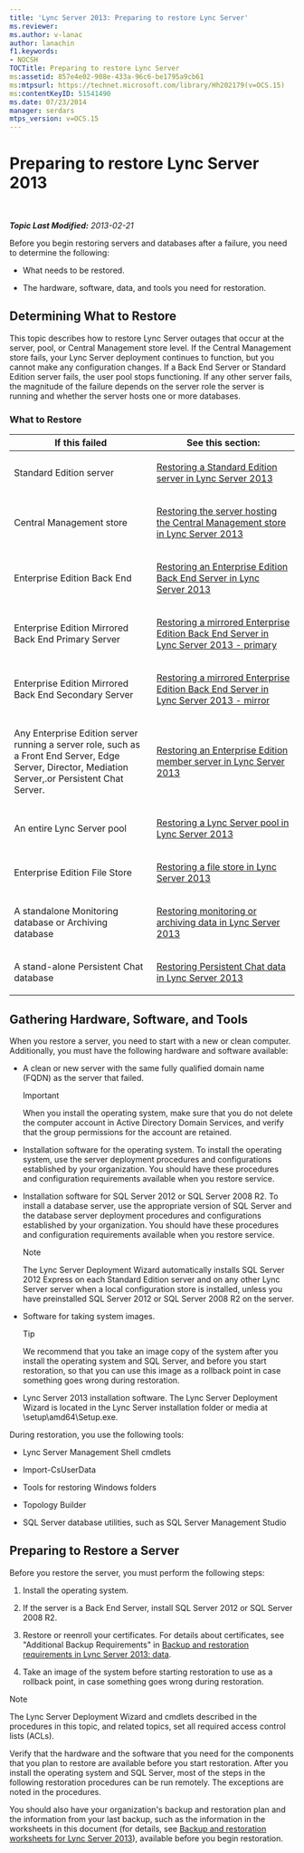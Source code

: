 ```yaml
---
title: 'Lync Server 2013: Preparing to restore Lync Server'
ms.reviewer: 
ms.author: v-lanac
author: lanachin
f1.keywords:
- NOCSH
TOCTitle: Preparing to restore Lync Server
ms:assetid: 857e4e02-908e-433a-96c6-be1795a9cb61
ms:mtpsurl: https://technet.microsoft.com/library/Hh202179(v=OCS.15)
ms:contentKeyID: 51541490
ms.date: 07/23/2014
manager: serdars
mtps_version: v=OCS.15
---
```


<div data-xmlns="http://www.w3.org/1999/xhtml">

<div class="topic" data-xmlns="http://www.w3.org/1999/xhtml" data-msxsl="urn:schemas-microsoft-com:xslt" data-cs="http://msdn.microsoft.com/">

<div data-asp="http://msdn2.microsoft.com/asp">

# Preparing to restore Lync Server 2013

</div>

<div id="mainSection">

<div id="mainBody">

<span> </span>

_**Topic Last Modified:** 2013-02-21_

Before you begin restoring servers and databases after a failure, you need to determine the following:

  - What needs to be restored.

  - The hardware, software, data, and tools you need for restoration.

<div>

## Determining What to Restore

This topic describes how to restore Lync Server outages that occur at the server, pool, or Central Management store level. If the Central Management store fails, your Lync Server deployment continues to function, but you cannot make any configuration changes. If a Back End Server or Standard Edition server fails, the user pool stops functioning. If any other server fails, the magnitude of the failure depends on the server role the server is running and whether the server hosts one or more databases.

### What to Restore

<table>
<colgroup>
<col style="width: 50%" />
<col style="width: 50%" />
</colgroup>
<thead>
<tr class="header">
<th>If this failed</th>
<th>See this section:</th>
</tr>
</thead>
<tbody>
<tr class="odd">
<td><p>Standard Edition server</p></td>
<td><p><a href="lync-server-2013-restoring-a-standard-edition-server.md">Restoring a Standard Edition server in Lync Server 2013</a></p></td>
</tr>
<tr class="even">
<td><p>Central Management store</p></td>
<td><p><a href="lync-server-2013-restoring-the-server-hosting-the-central-management-store.md">Restoring the server hosting the Central Management store in Lync Server 2013</a></p></td>
</tr>
<tr class="odd">
<td><p>Enterprise Edition Back End</p></td>
<td><p><a href="lync-server-2013-restoring-an-enterprise-edition-back-end-server.md">Restoring an Enterprise Edition Back End Server in Lync Server 2013</a></p></td>
</tr>
<tr class="even">
<td><p>Enterprise Edition Mirrored Back End Primary Server</p></td>
<td><p><a href="lync-server-2013-restoring-a-mirrored-enterprise-edition-back-end-server-primary.md">Restoring a mirrored Enterprise Edition Back End Server in Lync Server 2013 - primary</a></p></td>
</tr>
<tr class="odd">
<td><p>Enterprise Edition Mirrored Back End Secondary Server</p></td>
<td><p><a href="lync-server-2013-restoring-a-mirrored-enterprise-edition-back-end-server-mirror.md">Restoring a mirrored Enterprise Edition Back End Server in Lync Server 2013 - mirror</a></p></td>
</tr>
<tr class="even">
<td><p>Any Enterprise Edition server running a server role, such as a Front End Server, Edge Server, Director, Mediation Server,.or Persistent Chat Server.</p></td>
<td><p><a href="lync-server-2013-restoring-an-enterprise-edition-member-server.md">Restoring an Enterprise Edition member server in Lync Server 2013</a></p></td>
</tr>
<tr class="odd">
<td><p>An entire Lync Server pool</p></td>
<td><p><a href="lync-server-2013-restoring-a-lync-server-pool.md">Restoring a Lync Server pool in Lync Server 2013</a></p></td>
</tr>
<tr class="even">
<td><p>Enterprise Edition File Store</p></td>
<td><p><a href="lync-server-2013-restoring-a-file-store.md">Restoring a file store in Lync Server 2013</a></p></td>
</tr>
<tr class="odd">
<td><p>A standalone Monitoring database or Archiving database</p></td>
<td><p><a href="lync-server-2013-restoring-monitoring-or-archiving-data.md">Restoring monitoring or archiving data in Lync Server 2013</a></p></td>
</tr>
<tr class="even">
<td><p>A stand-alone Persistent Chat database</p></td>
<td><p><a href="lync-server-2013-restoring-persistent-chat-data.md">Restoring Persistent Chat data in Lync Server 2013</a></p></td>
</tr>
</tbody>
</table>


</div>

<div>

## Gathering Hardware, Software, and Tools

When you restore a server, you need to start with a new or clean computer. Additionally, you must have the following hardware and software available:

  - A clean or new server with the same fully qualified domain name (FQDN) as the server that failed.
    
    <div>
    

    > [!IMPORTANT]  
    > When you install the operating system, make sure that you do not delete the computer account in Active Directory Domain Services, and verify that the group permissions for the account are retained.

    
    </div>

  - Installation software for the operating system. To install the operating system, use the server deployment procedures and configurations established by your organization. You should have these procedures and configuration requirements available when you restore service.

  - Installation software for SQL Server 2012 or SQL Server 2008 R2. To install a database server, use the appropriate version of SQL Server and the database server deployment procedures and configurations established by your organization. You should have these procedures and configuration requirements available when you restore service.
    
    <div>
    

    > [!NOTE]  
    > The Lync Server Deployment Wizard automatically installs SQL Server 2012 Express on each Standard Edition server and on any other Lync Server server when a local configuration store is installed, unless you have preinstalled SQL Server 2012 or SQL Server 2008 R2 on the server.

    
    </div>

  - Software for taking system images.
    
    <div>
    

    > [!TIP]  
    > We recommend that you take an image copy of the system after you install the operating system and SQL Server, and before you start restoration, so that you can use this image as a rollback point in case something goes wrong during restoration.

    
    </div>

  - Lync Server 2013 installation software. The Lync Server Deployment Wizard is located in the Lync Server installation folder or media at \\setup\\amd64\\Setup.exe.

During restoration, you use the following tools:

  - Lync Server Management Shell cmdlets

  - Import-CsUserData

  - Tools for restoring Windows folders

  - Topology Builder

  - SQL Server database utilities, such as SQL Server Management Studio

</div>

<div>

## Preparing to Restore a Server

Before you restore the server, you must perform the following steps:

1.  Install the operating system.

2.  If the server is a Back End Server, install SQL Server 2012 or SQL Server 2008 R2.

3.  Restore or reenroll your certificates. For details about certificates, see "Additional Backup Requirements" in [Backup and restoration requirements in Lync Server 2013: data](lync-server-2013-backup-and-restoration-requirements-data.md).

4.  Take an image of the system before starting restoration to use as a rollback point, in case something goes wrong during restoration.

<div>


> [!NOTE]  
> The Lync Server Deployment Wizard and cmdlets described in the procedures in this topic, and related topics, set all required access control lists (ACLs).



</div>

Verify that the hardware and the software that you need for the components that you plan to restore are available before you start restoration. After you install the operating system and SQL Server, most of the steps in the following restoration procedures can be run remotely. The exceptions are noted in the procedures.

You should also have your organization's backup and restoration plan and the information from your last backup, such as the information in the worksheets in this document (for details, see [Backup and restoration worksheets for Lync Server 2013](lync-server-2013-backup-and-restoration-worksheets.md)), available before you begin restoration.

</div>

</div>

<span> </span>

</div>

</div>

</div>

